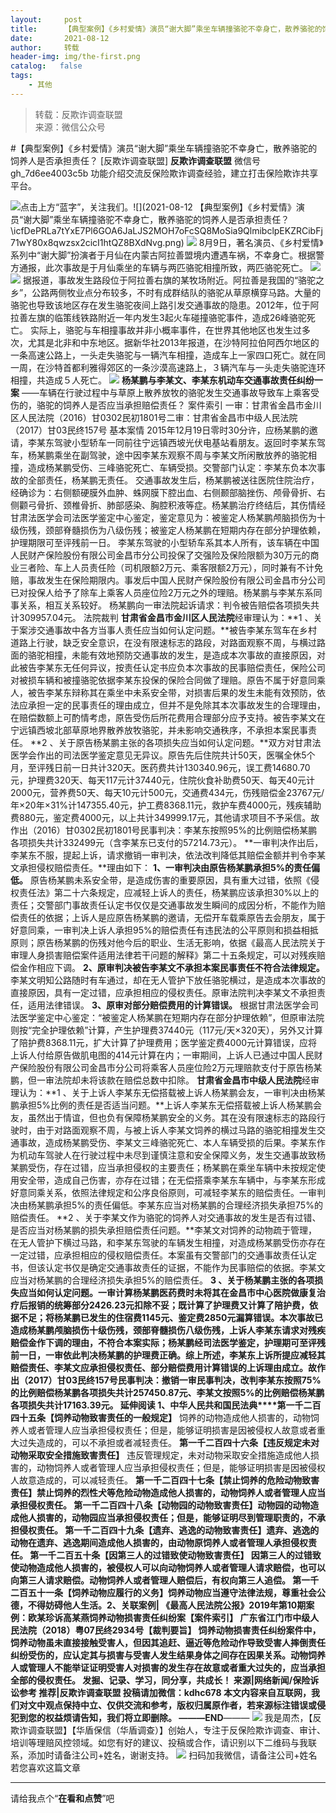```yaml
---
layout:     post
title:      【典型案例】《乡村爱情》演员“谢大脚”乘坐车辆撞骆驼不幸身亡，散养骆驼的饲养人是否承担责任？
date:       2021-08-12
author:     转载
header-img: img/the-first.png
catalog:   false
tags:
    - 其他
---
```


<blockquote><p>转载：反欺诈调查联盟<br>
来源：微信公众号</p></blockquote>

#【典型案例】《乡村爱情》演员“谢大脚”乘坐车辆撞骆驼不幸身亡，散养骆驼的饲养人是否承担责任？
[反欺诈调查联盟]
**反欺诈调查联盟**
微信号gh_7d6ee4003c5b
功能介绍交流反保险欺诈调查经验，建立打击保险欺诈共享平台。

![]({{site.baseurl}}/postimg/icfDePRLa7tYxE7Pl6GOA6JaLJS2MOH7oLqibgEhxp56uq2ufXcD2CHibKhlgEziaeNzPn4L5kXBzfL3siaQ7lnPVBA.png)点击上方“蓝字”，关注我们。![](2021-08-12
【典型案例】《乡村爱情》演员“谢大脚”乘坐车辆撞骆驼不幸身亡，散养骆驼的饲养人是否承担责任？\\icfDePRLa7tYxE7Pl6GOA6JaLJS2MOH7oFcSQ8MoSia9QlmibclpEKZRCibFj71wY80x8qwzsx2cicI1htQZ8BXdNvg.png)
![]({{site.baseurl}}/postimg/L6usUGPiatBRH3IXvVyhay9BK5WW5WUnzLXYfNg8OV0dMa5eY9ugozlRqByhsMZmqsGJMiaELfa1K3UB6blzvfMQ.jpeg)
8月9日，著名演员、《乡村爱情》系列中“谢大脚”扮演者于月仙在内蒙古阿拉善盟境内遭遇车祸，不幸身亡。根据警方通报，此次事故是于月仙乘坐的车辆与两匹骆驼相撞所致，两匹骆驼死亡。
![]({{site.baseurl}}/postimg/L6usUGPiatBRH3IXvVyhay9BK5WW5WUnzA6Em28tDYeWE20qrMSR7R6YugkuGoakmRIVQ4Lj4yCkKhMJYvg4ELw.jpeg)
![]({{site.baseurl}}/postimg/L6usUGPiatBRH3IXvVyhay9BK5WW5WUnzhQrl2Juh8OdHBNKzjxq5UTibRbcuwbTJH4NwvX47KJ91e7NBRNlHiazA.jpeg)
据报道，事故发生路段位于阿拉善右旗的某牧场附近。阿拉善是我国的“骆驼之乡”，公路两侧牧业点分布较多，不时有成群结队的骆驼从草原横穿马路。大量的骆驼也导致该地区存在发生骆驼夜间上路引发交通事故的隐患。2012年，位于阿拉善左旗的临策线铁路附近一年内发生3起火车碰撞骆驼事件，造成26峰骆驼死亡。
实际上，骆驼与车相撞事故并非小概率事件，在世界其他地区也发生过多次，尤其是北非和中东地区。据新华社2013年报道，在沙特阿拉伯阿西尔地区的一条高速公路上，一头走失骆驼与一辆汽车相撞，造成车上一家四口死亡。就在同一周，在沙特首都利雅得郊区的一条沙漠高速路上，３辆汽车与一头走失骆驼连环相撞，共造成５人死亡。
![]({{site.baseurl}}/postimg/L6usUGPiatBRH3IXvVyhay9BK5WW5WUnzFkEJBSvWw8y87Ew0A2RZO4VOXBibfWWjbPzaHZ7tVSfnjl2Yz19buDg.jpeg)
**杨某鹏与李某文、李某东机动车交通事故责任纠纷一案**
——车辆在行驶过程中与草原上散养放牧的骆驼发生交通事故导致车上乘客受伤的，骆驼的饲养人是否应当承担赔偿责任？
案件索引
一审：甘肃省金昌市金川区人民法院（2016）甘0302民初1801号二审：甘肃省金昌市中级人民法院（2017）甘03民终157号
基本案情
2015年12月19日零时30分许，应杨某鹏的邀请，李某东驾驶小型轿车一同前往宁远镇西坡光伏电基站看朋友。返回时李某东驾车，杨某鹏乘坐在副驾驶，途中因李某东观察不周与李某文所闲散放养的骆驼相撞，造成杨某鹏受伤、三峰骆驼死亡、车辆受损。交警部门认定：李某东负本次事故的全部责任，杨某鹏无责任。
交通事故发生后，杨某鹏被送往医院住院治疗，经确诊为：右侧额硬膜外血肿、蛛网膜下腔出血、右侧颞部脑挫伤、颅骨骨折、右侧颧弓骨折、颈椎骨折、肺部感染、胸腔积液等症。杨某鹏治疗终结后，其伤情经甘肃法医学会司法医学鉴定中心鉴定，鉴定意见为：被鉴定人杨某鹏颅脑损伤为十级伤残，颈部脊髓损伤为八级伤残；被鉴定人杨某鹏在短期内存在部分护理依赖，护理期限可至评残前一日。
李某东驾驶的小型轿车系其本人所有，该车辆在中国人民财产保险股份有限公司金昌市分公司投保了交强险及保险限额为30万元的商业三者险、车上人员责任险（司机限额2万元、乘客限额2万元），同时兼有不计免赔，事故发生在保险期限内。事发后中国人民财产保险股份有限公司金昌市分公司已对投保人给予了除车上乘客人员座位险2万元之外的理赔。杨某鹏与李某东系同事关系，相互关系较好。
杨某鹏向一审法院起诉请求：判令被告赔偿各项损失共计309957.04元。
法院裁判
**甘肃省金昌市金川区人民法院**经审理认为：**1
、关于案涉交通事故中各方当事人责任应当如何认定问题。**被告李某东驾车在乡村道路上行驶，缺乏安全意识，在没有限速标志的路段，对路面观察不周，与横过路面的骆驼相撞，未能有效地预防交通事故的发生，是造成本次事故的直接原因，对此被告李某东无任何异议，按责任认定书应负本次事故的民事赔偿责任，保险公司对被损车辆和被撞骆驼依据李某东投保的保险合同做了理赔。原告不属于好意同乘人，被告李某东辩称其在乘坐中未系安全带，对损害后果的发生未能有效预防，依法应承担一定的民事责任的理由成立，但并不是免除其本次事故发生的合理理由，在赔偿数额上可酌情考虑，原告受伤后所花费用合理部分应予支持。被告李某文在宁远镇西坡北部草原地界散养放牧骆驼，并未影响交通秩序，不承担本案民事责任。
**2
、关于原告杨某鹏主张的各项损失应当如何认定问题。**双方对甘肃法医学会作出的司法医学鉴定意见无异议。原告先后住院共计50天，医嘱全休5个月，至评残日前一日共计320天。医药费共计130340.96元，误工费14680.70元，护理费320天、每天117元计37440元，住院伙食补助费50天、每天40元计2000元，营养费50天、每天10元计500元，交通费434元，伤残赔偿金23767元/年×20年×31%计147355.40元，护工费8368.11元，救护车费4000元，残疾辅助费880元，鉴定费4000元，以上共计349999.17元，其他请求项目不予采信。故作出（2016）甘0302民初1801号民事判决：李某东按照95%的比例赔偿杨某鹏各项损失共计332499元（含李某东已支付的57214.73元）。
**一审判决作出后，李某东不服，提起上诉，请求撤销一审判决，依法改判降低其赔偿金额并判令李某文承担侵权赔偿责任。**理由如下：
**1、一审判决由原告杨某鹏承担5%的责任偏低。**
原告杨某鹏未系安全带，是造成伤害的重要原因，具有重大过错，依照《侵权责任法》第二十六条规定，应减轻上诉人的责任，杨某鹏应该承担30%以上的责任；交警部门事故责任认定书仅仅是交通事故发生瞬间的成因分析，不能作为赔偿责任的依据；上诉人是应原告杨某鹏的邀请，无偿开车载乘原告去会朋友，属于好意同乘，一审判决上诉人承担95%的赔偿责任有违民法的公平原则和损益相抵原则；原告杨某鹏的伤残对他今后的职业、生活无影响，依据《最高人民法院关于审理人身损害赔偿案件适用法律若干问题的解释》第二十五条规定，可以对残疾赔偿金作相应下调。
**2、原审判决被告李某文不承担本案民事责任不符合法律规定。**
李某文明知公路随时有车通过，却在无人管护下放任骆驼横过，是造成本次事故的直接原因，具有一定过错，应承担相应的侵权责任。原审法院判决李某文不承担责任，适用法律错误。
**3、原审对部分赔偿费用的计算错误。**
根据甘肃法医学会司法医学鉴定中心鉴定：“被鉴定人杨某鹏在短期内存在部分护理依赖”，但原审法院则按“完全护理依赖”计算，产生护理费37440元（117元/天×320天），另外又计算了陪护费8368.11元，扩大计算了护理费用；医学鉴定费4000元计算错误，应将上诉人付给原告做肌电图的414元计算在内；一审期间，上诉人已通过中国人民财产保险股份有限公司金昌市分公司将乘客人员座位险2万元理赔款支付于原告杨某鹏，但一审法院却未将该款在赔偿总数中扣除。
**甘肃省金昌市中级人民法院**经审理认为：**1
、关于上诉人李某东无偿搭载被上诉人杨某鹏会友，一审判决由杨某鹏承担5%比例的责任是否适当问题。**上诉人李某东无偿搭载被上诉人杨某鹏会友，虽然出于情谊，但也负有保障杨某鹏安全的义务。其在没有限速标志的路段行驶时，由于对路面观察不周，与被上诉人李某文饲养的横过马路的骆驼相撞发生交通事故，造成杨某鹏受伤、李某文三峰骆驼死亡、本人车辆受损的后果。李某东作为机动车驾驶人在行驶过程中未尽到谨慎注意和安全保障义务，发生交通事故致杨某鹏受伤，存在过错，应当承担侵权的主要责任；杨某鹏在乘坐车辆中未按规定使用安全带，造成自己伤害，亦存在过错；在无偿搭乘李某东车辆中，与李某东形成好意同乘关系，依照法律规定和公序良俗原则，可减轻李某东的赔偿责任。一审判决由杨某鹏承担5%的责任偏低。李某东应当对杨某鹏的合理经济损失承担75%的赔偿责任。
**2
、关于李某文作为骆驼的饲养人对交通事故的发生是否有过错、是否应当对杨某鹏的损失承担赔偿责任问题。**李某文对饲养的动物疏于管理，在无人管护下横过马路，和李某东驾驶的车辆发生相撞，对造成杨某鹏受伤亦存在一定过错，应承担相应的侵权赔偿责任。本案虽有交警部门的交通事故责任认定书，但该认定书仅是确定交通事故责任的证据，不能作为民事赔偿的依据。李某文应当对杨某鹏的合理经济损失承担5%的赔偿责任。
**3
、关于杨某鹏主张的各项损失应当如何认定问题。**一审计算杨某鹏医药费时未将其在金昌市中心医院做康复治疗后报销的统筹部分2426.23元扣除不妥；既计算了护理费又计算了陪护费，依据不足；将杨某鹏已发生的住宿费1145元、鉴定费2850元漏算错误。本次事故已造成杨某鹏颅脑损伤十级伤残，颈部脊髓损伤八级伤残，上诉人李某东请求对残疾赔偿金作下调的理由，不符合本案实际；杨某鹏经司法医学鉴定，护理期可至评残前一日，一审依此判决杨某鹏的护理费正确。综上所述，李某东上诉所提应减轻其赔偿责任、李某文应承担侵权责任、部分赔偿费用计算错误的上诉理由成立。故作出（2017）甘03民终157号民事判决：撤销一审民事判决，改判李某东按照75%的比例赔偿杨某鹏各项损失共计257450.87元、李某文按照5%的比例赔偿杨某鹏各项损失共计17163.39元。
延伸阅读
**1****、中华人民共和国民法典****第一千二百四十五条【饲养动物致害责任的一般规定】**
饲养的动物造成他人损害的，动物饲养人或者管理人应当承担侵权责任；但是，能够证明损害是因被侵权人故意或者重大过失造成的，可以不承担或者减轻责任。
**第一千二百四十六条【违反规定未对动物采取安全措施致害责任】**
违反管理规定，未对动物采取安全措施造成他人损害的，动物饲养人或者管理人应当承担侵权责任；但是，能够证明损害是因被侵权人故意造成的，可以减轻责任。
**第一千二百四十七条【禁止饲养的危险动物致害责任】**禁止饲养的烈性犬等危险动物造成他人损害的，动物饲养人或者管理人应当承担侵权责任。
**第一千二百四十八条【动物园的动物致害责任】**动物园的动物造成他人损害的，动物园应当承担侵权责任；但是，能够证明尽到管理职责的，不承担侵权责任。
**第一千二百四十九条【遗弃、逃逸的动物致害责任】**遗弃、逃逸的动物在遗弃、逃逸期间造成他人损害的，由动物原饲养人或者管理人承担侵权责任。
**第一千二百五十条【因第三人的过错致使动物致害责任】**
因第三人的过错致使动物造成他人损害的，被侵权人可以向动物饲养人或者管理人请求赔偿，也可以向第三人请求赔偿。动物饲养人或者管理人赔偿后，有权向第三人追偿。
**第一千二百五十一条【饲养动物应履行的义务】**饲养动物应当遵守法律法规，尊重社会公德，不得妨碍他人生活。**2****、关联案例|
《最高人民法院公报》2019年第10期案例：欧某珍诉高某燕饲养动物损害责任纠纷案****【案件索引】**
广东省江门市中级人民法院（2018）粤07民终2934号**【裁判要旨】**
饲养动物损害责任纠纷案件中，饲养动物虽未直接接触受害人，但因其追赶、逼近等危险动作导致受害人摔倒责任纠纷受伤的，应认定其与损害与受害人发生结果身体之间存在因果关系。动物饲养人或管理人不能举证证明受害人对损害的发生存在故意或者重大过失的，应当承担全部的侵权责任。
发掘、记录、学习，同分享，共成长！
来源|网络新闻/保险诉讼参考
推荐|反欺诈调查联盟
投稿请加微信：kdhc678
本文内容来自互联网，我们对文中观点保持中立、仅供交流和参考，版权归属原作者，若来源标注错误或侵犯到您的权益烦请告知，我们将立即删除。
———END****———
![]({{site.baseurl}}/postimg/L6usUGPiatBSs5Yxdp5NU9dpdqWanE7Mq7XpTo0mwlia1gia9NNFGTRYKdpVvrK2KgpAPictg52F8U9sicXI1jQ1dzA.jpeg)
我是周杰，【反欺诈调查联盟】【华盾保信（华盾调查）】创始人，专注于反保险欺诈调查、审计、培训等理赔风控领域。如您有好的建议、投稿或合作，请识别以下二维码与我联系，添加时请备注公司+姓名，谢谢支持。
![]({{site.baseurl}}/postimg/L6usUGPiatBQLNFXicXXQxXBwjwUmJlPGF0q5ZibOM9kCzhXR7EE7aTbgZIVibDd94F2CTC1GUb6zkDHLFKrVHibfjg.jpeg)
扫码加我微信，请备注公司+姓名
若您喜欢这篇文章
****
请给我点个“**在看和点赞**”吧
